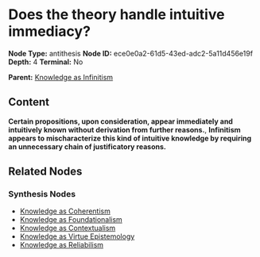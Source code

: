 # Does the theory handle intuitive immediacy?

**Node Type:** antithesis
**Node ID:** ece0e0a2-61d5-43ed-adc2-5a11d456e19f
**Depth:** 4
**Terminal:** No

**Parent:** [Knowledge as Infinitism](knowledge-as-infinitism-synthesis-09c661bf-cbcd-4f4a-9520-b92f40ce8c7f.md)

## Content

**Certain propositions, upon consideration, appear immediately and intuitively known without derivation from further reasons.**, **Infinitism appears to mischaracterize this kind of intuitive knowledge by requiring an unnecessary chain of justificatory reasons.**

## Related Nodes

### Synthesis Nodes

- [Knowledge as Coherentism](knowledge-as-coherentism-synthesis-cd3ad60c-af28-431f-beca-9b1588121eff.md)
- [Knowledge as Foundationalism](knowledge-as-foundationalism-synthesis-02d3a272-43fd-4df6-8e09-c2b9951f7c71.md)
- [Knowledge as Contextualism](knowledge-as-contextualism-synthesis-9c0e648b-e4be-4d8c-901f-59fd318e0e43.md)
- [Knowledge as Virtue Epistemology](knowledge-as-virtue-epistemology-synthesis-aaa0bffb-304e-44ea-bb6b-e1f874a4946b.md)
- [Knowledge as Reliabilism](knowledge-as-reliabilism-synthesis-62a09639-d8e3-4a6c-bf33-f583039180ea.md)
